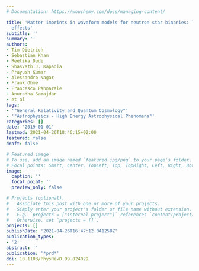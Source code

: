 ```yaml
---
# Documentation: https://wowchemy.com/docs/managing-content/

title: 'Matter imprints in waveform models for neutron star binaries: Tidal and self-spin
  effects'
subtitle: ''
summary: ''
authors:
- Tim Dietrich
- Sebastian Khan
- Reetika Dudi
- Shasvath J. Kapadia
- Prayush Kumar
- Alessandro Nagar
- Frank Ohme
- Francesco Pannarale
- Anuradha Samajdar
- et al
tags:
- '"General Relativity and Quantum Cosmology"'
- '"Astrophysics - High Energy Astrophysical Phenomena"'
categories: []
date: '2019-01-01'
lastmod: 2021-04-26T18:46:15+02:00
featured: false
draft: false

# Featured image
# To use, add an image named `featured.jpg/png` to your page's folder.
# Focal points: Smart, Center, TopLeft, Top, TopRight, Left, Right, BottomLeft, Bottom, BottomRight.
image:
  caption: ''
  focal_point: ''
  preview_only: false

# Projects (optional).
#   Associate this post with one or more of your projects.
#   Simply enter your project's folder or file name without extension.
#   E.g. `projects = ["internal-project"]` references `content/project/deep-learning/index.md`.
#   Otherwise, set `projects = []`.
projects: []
publishDate: '2021-04-26T16:47:12.041258Z'
publication_types:
- '2'
abstract: ''
publication: '*prd*'
doi: 10.1103/PhysRevD.99.024029
---
```

